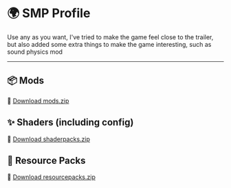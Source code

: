 # 🌍 SMP Profile
Use any as you want, I've tried to make the game feel close to the trailer,
but also added some extra things to make the game interesting, such as sound 
physics mod


---

## 📦 Mods  
🔗 [Download mods.zip](https://www.dropbox.com/scl/fi/ajymrft6ceoek3wkj4c4m/mods.zip?rlkey=kxw95wq8j5pz682g3twkst6of&st=rrfx58nk&dl=0)

## ✨ Shaders (including config)  
🔗 [Download shaderpacks.zip](https://www.dropbox.com/scl/fi/w0ldzg6hft27srsr61xjp/shaderpacks.zip?rlkey=er9zz4p5ofa5gino9r1k5916x&st=b1aqywb8&dl=0)

## 🎨 Resource Packs  
🔗 [Download resourcepacks.zip](https://www.dropbox.com/scl/fi/ze9aaipkrnooeor11eipm/resourcepacks.zip?rlkey=8r0cym5ad8hr0ee99r9xlvb4v&st=s93k9pus&dl=0)
